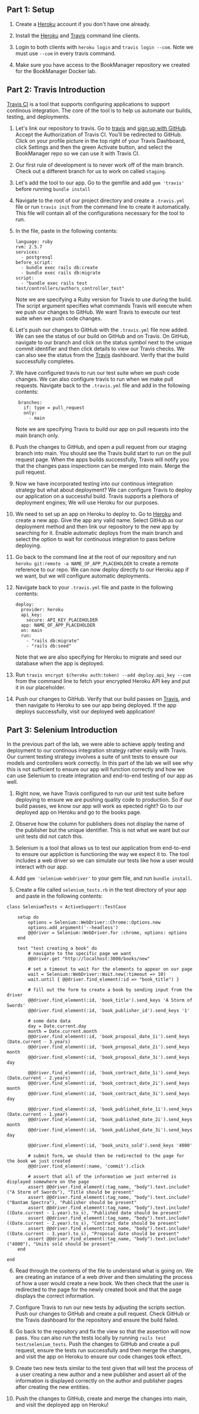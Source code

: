 ## Part 1: Setup 

1. Create a [Heroku](https://www.heroku.com) account if you don't have one already. 

2. Install the [Heroku](https://devcenter.heroku.com/articles/heroku-cli) and [Travis](https://github.com/travis-ci/travis.rb#readme) command line clients. 

3. Login to both clients with `heroku login` and `travis login --com`. Note we must use `--com` in every travis command.

4. Make sure you have access to the BookManager repository we created for the BookManager Docker lab.

## Part 2: Travis Introduction 

[Travis CI](https://www.travis-ci.com) is a tool that supports configuring applications to support continous integration. The core of the tool is to help us automate our builds, testing, and deployments. 

1. Let's link our repository to travis. Go to [travis](https://travis-ci.com/) and [sign up with GitHub](https://travis-ci.com/signin). Accept the Authorization of Travis CI. You’ll be redirected to GitHub. Click on your profile picture in the top right of your Travis Dashboard, click Settings and then the green Activate button, and select the BookManager repo so we can use it with Travis CI.

1. Our first rule of development is to never work off of the main branch. Check out a different branch for us to work on called `staging`. 

2. Let's add the tool to our app. Go to the gemfile and add `gem 'travis'` before running `bundle install` 

3. Navigate to the root of our project directory and create a `.travis.yml` file or run `travis init` from the command line to create it automatically. This file will contain all of the configurations necessary for the tool to run.

4. In the file, paste in the following contents: 

	```
	language: ruby
	rvm: 2.5.7
	services:
	  - postgresql
	before_script:
	  - bundle exec rails db:create
	  - bundle exec rails db:migrate
	script: 
	  - "bundle exec rails test test/controllers/authors_controller_test"
	```
	Note we are specifying a Ruby version for Travis to use during the build. The script argument specifies what commands Travis will execute when we push our changes to GitHub. We want Travis to execute our test suite when we push code changes.
	
5. Let's push our changes to GitHub with the `.travis.yml` file now added. We can see the status of our build on GitHub and on Travis. On GitHub, navigate to our branch and click on the status symbol next to the unique commit identifier and then click details to view our Travis checks. We can also see the status from the [Travis](https://travis-ci.com) dashboard. Verify that the build successfully completes.

6. We have configured travis to run our test suite when we push code changes. We can also configure travis to run when we make pull requests. Navigate back to the `.travis.yml` file and add in the following contents: 

   ```
	branches:
	  if: type = pull_request
	  only: 
	    - main
	```
	Note we are specifying Travis to build our app on pull requests into the main branch only.
	
10. Push the changes to GitHub, and open a pull request from our staging branch into main. You should see the Travis build start to run on the pull request page. When the apps builds successfully, Travis will notify you that the changes pass inspectionn can be merged into main. Merge the pull request.

6. Now we have incorporated testing into our continous integration strategy but what about deployment? We can configure Travis to deploy our application on a successful build. Travis supports a plethora of deployment engines; We will use Heroku for our purposes. 

7. We need to set up an app on Heroku to deploy to. Go to [Heroku](www.heroku.com) and create a new app. Give the app any valid name. Select GitHub as our deployment method and then link our repository to the new app by searching for it. Enable automatic deploys from the main branch and select the option to wait for continuous integration to pass before deploying.

8. Go back to the command line at the root of our repository and run `heroku git:remote -a NAME_OF_APP_PLACEHOLDER` to create a remote reference to our repo. We can now deploy directly to our Heroku app if we want, but we will configure automatic deployments.

9. Navigate back to your `.travis.yml` file and paste in the following contents:
	
	```
	deploy:
	  provider: heroku
	  api_key: 
	    secure: API_KEY_PLACEHOLDER
	  app: NAME_OF_APP_PLACEHOLDER
	  on: main
	  run:
	    - "rails db:migrate"
	    - "rails db:seed"
	```
	Note that we are also specifying for Heroku to migrate and seed our database when the app is deployed.
	

7. Run `travis encrypt $(heroku auth:token) --add deploy.api_key --com` from the command line to fetch your encrypted Heroku API key and put it in our placeholder.

8. Push our changes to GitHub. Verify that our build passes on [Travis](https://travis-ci.org), and then navigate to Heroku to see our app being deployed. If the app deploys successfully, visit our deployed web application!

## Part 3: Selenium Introduction

In the previous part of the lab, we were able to achieve apply testing and deployment to our continous integration strategy rather easily with Travis. Our current testing strategy involves a suite of unit tests to ensure our models and controllers work correctly. In this part of the lab we will see why this is not sufficient to ensure our app will function correctly and how we can use Selenium to create integration and end-to-end testing of our app as well. 

1. Right now, we have Travis configured to run our unit test suite before deploying to ensure we are pushing quality code to production. So if our build passes, we know our app will work as epected right? Go to our deployed app on Heroku and go to the books page. 

2. Observe how the column for publishers does not display the name of the publisher but the unique identifier. This is not what we want but our unit tests did not catch this. 

3. Selenium is a tool that allows us to test our application from end-to-end to ensure our appliction is functioning the way we expect it to. The tool includes a web driver so we can simulate our tests like how a user would interact with our app.

4. Add `gem 'selenium-webdriver'` to your gem file, and run `bundle install`.

5. Create a file called `selenium_tests.rb` in the test directory of your app and paste in the following contents: 

```
class SeleniumTests < ActiveSupport::TestCase

	setup do 
    	options = Selenium::WebDriver::Chrome::Options.new
    	options.add_argument('--headless')
    	@@driver = Selenium::WebDriver.for :chrome, options: options 
	end 

	test "test creating a book" do 
    	# navigate to the specific page we want 
    	@@driver.get "http://localhost:3000/books/new"

    	# set a timeout to wait for the elements to appear on our page 
    	wait = Selenium::WebDriver::Wait.new(:timeout => 10)
    	wait.until { @@driver.find_element(:id => "book_title") }

	    # fill out the form to create a book by sending input from the driver 
	    @@driver.find_element(:id, 'book_title').send_keys 'A Storm of Swords'
	    @@driver.find_element(:id, 'book_publisher_id').send_keys '1'
	
	    # some date data 
	    day = Date.current.day 
	    month = Date.current.month
	    @@driver.find_element(:id, 'book_proposal_date_1i').send_keys (Date.current - 3.years)
	    @@driver.find_element(:id, 'book_proposal_date_2i').send_keys month
	    @@driver.find_element(:id, 'book_proposal_date_3i').send_keys day
	
	    @@driver.find_element(:id, 'book_contract_date_1i').send_keys (Date.current - 2.years)
	    @@driver.find_element(:id, 'book_contract_date_2i').send_keys month
	    @@driver.find_element(:id, 'book_contract_date_3i').send_keys day
	
	    @@driver.find_element(:id, 'book_published_date_1i').send_keys (Date.current - 1.year)
	    @@driver.find_element(:id, 'book_published_date_2i').send_keys month
	    @@driver.find_element(:id, 'book_published_date_3i').send_keys day
	
	    @@driver.find_element(:id, 'book_units_sold').send_keys '4000'
	
	    # submit form, we should then be redirected to the page for the book we just created 
	    @@driver.find_element(:name, 'commit').click
	
	    # assert that all of the information we just enterred is displayed somewhere on the page
	    assert @@driver.find_element(:tag_name, "body").text.include?("A Storm of Swords"), "Title should be present"
	    assert @@driver.find_element(:tag_name, "body").text.include?("Bantam Spectra"), "Publisher should be present"
	    assert @@driver.find_element(:tag_name, "body").text.include?((Date.current - 1.year).to_s), "Published date should be present"
	    assert @@driver.find_element(:tag_name, "body").text.include?((Date.current - 2.year).to_s), "Contract date should be present"
	    assert @@driver.find_element(:tag_name, "body").text.include?((Date.current - 3.year).to_s), "Proposal date should be present"
	    assert @@driver.find_element(:tag_name, "body").text.include?("4000"), "Units sold should be present"
	end 
	
end 	
```
	
6. Read through the contents of the file to understand what is going on. We are creating an instance of a web driver and then simulating the process of how a user would create a new book. We then check that the user is redirected to the page for the newly created book and that the page displays the correct information. 

7. Configure Travis to run our new tests by adjusting the scripts section. Push our changes to GitHub and create a pull request. Check GitHub or the Travis dashboard for the repository and ensure the build failed. 

8. Go back to the repository and fix the view so that the assertion will now pass. You can also run the tests locally by running `rails test test/selenium_tests`. Push the changes to GitHub and create a pull request, ensure the tests run successfully and then merge the changes, and visit the app on Heroku to ensure our code changes took effect.

7. Create two new tests similar to the test given that will test the process of a user creating a new author and a new publisher and assert all of the information is displayed correctly on the author and publisher pages after creating the new entities. 

8. Push the changes to GitHub, create and merge the changes into main, and visit the deployed app on Heroku!

















